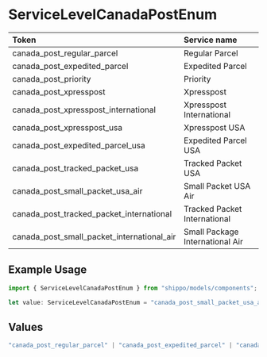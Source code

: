 # ServiceLevelCanadaPostEnum

|Token | Service name|
|:---|:---|
| canada_post_regular_parcel | Regular Parcel|
| canada_post_expedited_parcel | Expedited Parcel|
| canada_post_priority | Priority|
| canada_post_xpresspost | Xpresspost|
| canada_post_xpresspost_international | Xpresspost International|
| canada_post_xpresspost_usa | Xpresspost USA|
| canada_post_expedited_parcel_usa | Expedited Parcel USA|
| canada_post_tracked_packet_usa | Tracked Packet USA|
| canada_post_small_packet_usa_air | Small Packet USA Air|
| canada_post_tracked_packet_international | Tracked Packet International|
| canada_post_small_packet_international_air | Small Package International Air|


## Example Usage

```typescript
import { ServiceLevelCanadaPostEnum } from "shippo/models/components";

let value: ServiceLevelCanadaPostEnum = "canada_post_small_packet_usa_air";
```

## Values

```typescript
"canada_post_regular_parcel" | "canada_post_expedited_parcel" | "canada_post_priority" | "canada_post_xpresspost" | "canada_post_xpresspost_international" | "canada_post_xpresspost_usa" | "canada_post_expedited_parcel_usa" | "canada_post_tracked_packet_usa" | "canada_post_small_packet_usa_air" | "canada_post_tracked_packet_international" | "canada_post_small_packet_international_air"
```